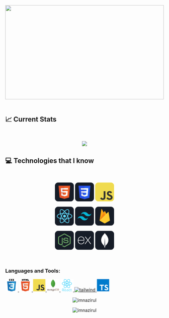 <img src="https://user-images.githubusercontent.com/74038190/212748842-9fcbad5b-6173-4175-8a61-521f3dbb7514.gif" width="100%" height="300">
<br><br>

## :chart_with_upwards_trend: Current Stats

<br />
<p align="center">
  <img width="60%" src="https://github-readme-streak-stats.herokuapp.com?user=imnazirul&theme=react&hide_border=true&background=0D1117&stroke=0D1117&fire=FF1CF7&sideLabels=00F0FF&currStreakNum=FF1CF7&ring=FF1CF7&currStreakLabel=FF1CF7&sideNums=00F0FF" />
</p>

## :computer: Technologies that I know

<br>
<p align="center">
<img src="https://github.com/imnazirul/imnazirul/blob/main/images/icons/HTML.png"/>
<img src="https://github.com/imnazirul/imnazirul/blob/main/images/icons/css.png"/>
<img src="https://github.com/imnazirul/imnazirul/blob/main/images/icons/JavaScript.png"/>
</p>
<p align="center">
<img src="https://github.com/imnazirul/imnazirul/blob/main/images/icons/react.png"/>

<img src="https://github.com/imnazirul/imnazirul/blob/main/images/icons/tailwind.png"/>

<img src="https://github.com/imnazirul/imnazirul/blob/main/images/icons/firebase.png"/>
</p>
<p align="center">
<img src="https://github.com/imnazirul/imnazirul/blob/main/images/icons/node.png"/>
<img src="https://github.com/imnazirul/imnazirul/blob/main/images/icons/express.png"/>
<img src="https://github.com/imnazirul/imnazirul/blob/main/images/icons/mongo.png"/>
</p><br/>

<h3 align="left">Languages and Tools:</h3>
<p align="left"> <a href="https://www.w3schools.com/css/" target="_blank" rel="noreferrer"> <img src="https://raw.githubusercontent.com/devicons/devicon/master/icons/css3/css3-original-wordmark.svg" alt="css3" width="40" height="40"/> </a> <a href="https://www.w3.org/html/" target="_blank" rel="noreferrer"> <img src="https://raw.githubusercontent.com/devicons/devicon/master/icons/html5/html5-original-wordmark.svg" alt="html5" width="40" height="40"/> </a> <a href="https://developer.mozilla.org/en-US/docs/Web/JavaScript" target="_blank" rel="noreferrer"> <img src="https://raw.githubusercontent.com/devicons/devicon/master/icons/javascript/javascript-original.svg" alt="javascript" width="40" height="40"/> </a> <a href="https://www.mongodb.com/" target="_blank" rel="noreferrer"> <img src="https://raw.githubusercontent.com/devicons/devicon/master/icons/mongodb/mongodb-original-wordmark.svg" alt="mongodb" width="40" height="40"/> </a> <a href="https://reactjs.org/" target="_blank" rel="noreferrer"> <img src="https://raw.githubusercontent.com/devicons/devicon/master/icons/react/react-original-wordmark.svg" alt="react" width="40" height="40"/> </a> <a href="https://tailwindcss.com/" target="_blank" rel="noreferrer"> <img src="https://www.vectorlogo.zone/logos/tailwindcss/tailwindcss-icon.svg" alt="tailwind" width="40" height="40"/> </a> <a href="https://www.typescriptlang.org/" target="_blank" rel="noreferrer"> <img src="https://raw.githubusercontent.com/devicons/devicon/master/icons/typescript/typescript-original.svg" alt="typescript" width="40" height="40"/> </a> </p>

<p align="center"><img align="center" src="https://github-readme-stats.vercel.app/api?username=imnazirul&show_icons=true&locale=en" alt="imnazirul" /></p>

<p align="center"><img align="center" src="https://github-readme-streak-stats.herokuapp.com/?user=imnazirul&" alt="imnazirul" /></p>
